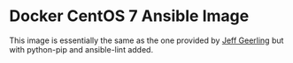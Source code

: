 # Docker CentOS 7 Ansible Image

This image is essentially the same as the one provided by [Jeff Geerling](https://github.com/geerlingguy/docker-centos7-ansible) but with python-pip and ansible-lint added.

